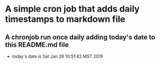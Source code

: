 A simple cron job that adds daily timestamps to markdown file
============================================================
## A chronjob run once daily adding today's date to this README.md file
* today's date is Sat Jan 26 10:51:42 MST 2019
